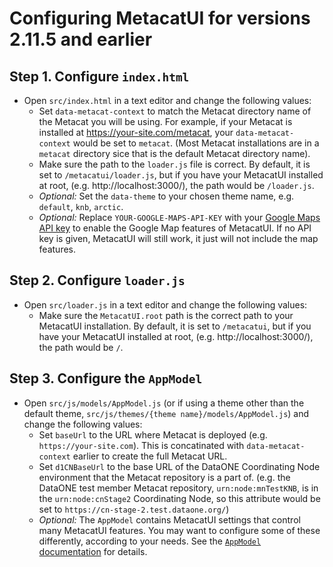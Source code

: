 # Configuring MetacatUI for versions  2.11.5 and earlier

## Step 1. Configure `index.html`
- Open `src/index.html` in a text editor and change the following values:
    - Set `data-metacat-context` to match the Metacat directory name of the Metacat you will be using.
    For example, if your Metacat is installed at https://your-site.com/metacat, your `data-metacat-context` would be set to `metacat`. (Most Metacat installations are in a `metacat` directory sice that is the default Metacat directory name).
    - Make sure the path to the `loader.js` file is correct. By default, it is set to `/metacatui/loader.js`, but if you  have your MetacatUI installed at root, (e.g. http://localhost:3000/), the path would be `/loader.js`.
    - *Optional:* Set the `data-theme` to your chosen theme name, e.g. `default`, `knb`, `arctic`.
    - *Optional:* Replace `YOUR-GOOGLE-MAPS-API-KEY` with your [Google Maps API key](https://developers.google.com/maps/documentation/javascript/get-api-key) to enable the Google Map features of MetacatUI. If no API key is given, MetacatUI will still work, it just will not include the map features.

## Step 2. Configure `loader.js`
- Open `src/loader.js` in a text editor and change the following values:
  - Make sure the `MetacatUI.root` path is the correct path to your MetacatUI installation. By default, it is set to `/metacatui`, but if you  have your MetacatUI installed at root, (e.g. http://localhost:3000/), the path would be `/`.

## Step 3. Configure the `AppModel`
- Open `src/js/models/AppModel.js` (or if using a theme other than the default theme, `src/js/themes/{theme name}/models/AppModel.js`) and change the following values:
    - Set `baseUrl` to the URL where Metacat is deployed (e.g. `https://your-site.com`). This is concatinated with `data-metacat-context` earlier to create the full Metacat URL.
    - Set `d1CNBaseUrl` to the base URL of the DataONE Coordinating Node environment that the Metacat repository is a part of. (e.g. the DataONE test member Metacat repository, `urn:node:mnTestKNB`, is in the `urn:node:cnStage2` Coordinating Node, so this attribute would be set to `https://cn-stage-2.test.dataone.org/`)
    - *Optional:* The `AppModel` contains MetacatUI settings that control many MetacatUI features. You may want to configure some of these differently, according to your needs. See the [`AppModel` documentation](https://nceas.github.io/metacatui/docs/AppModel.html#defaults) for details.
